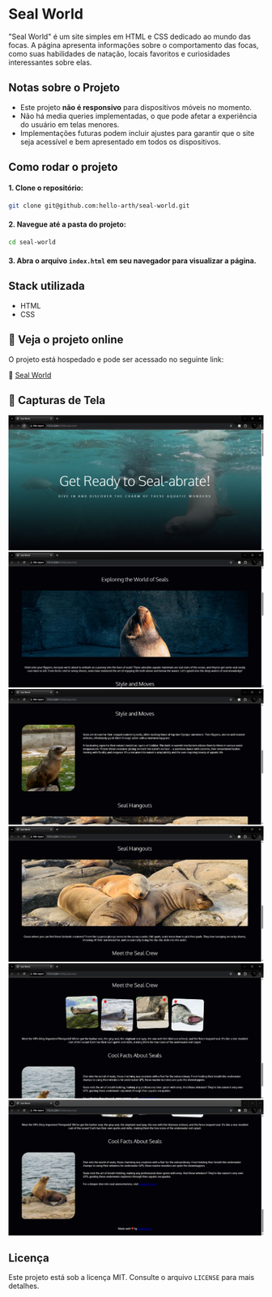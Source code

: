 # Seal World

"Seal World" é um site simples em HTML e CSS dedicado ao mundo das focas. A página apresenta informações sobre o comportamento das focas, como suas habilidades de natação, locais favoritos e curiosidades interessantes sobre elas.

## Notas sobre o Projeto

- Este projeto **não é responsivo** para dispositivos móveis no momento.
- Não há media queries implementadas, o que pode afetar a experiência do usuário em telas menores.
- Implementações futuras podem incluir ajustes para garantir que o site seja acessível e bem apresentado em todos os dispositivos.

## Como rodar o projeto

#### 1. Clone o repositório:
```bash
git clone git@github.com:hello-arth/seal-world.git
```
#### 2. Navegue até a pasta do projeto:
```bash
cd seal-world
```
#### 3. Abra o arquivo `index.html` em seu navegador para visualizar a página.

## Stack utilizada

- HTML
- CSS

## 📌 Veja o projeto online

O projeto está hospedado e pode ser acessado no seguinte link:

🔗 [Seal World](https://seal-world-alpha.vercel.app/)

## 📸 Capturas de Tela

![Get Ready to Seal-abrate!](screenshots/1.png)
![Exploring the World of Seals](screenshots/2.png)
![Style and Moves](screenshots/3.png)
![Seal Hangouts](screenshots/4.png)
![Meet the Seal Crew](screenshots/5.png)
![Cool Facts About Seals](screenshots/6.png)


## Licença

Este projeto está sob a licença MIT. Consulte o arquivo `LICENSE` para mais detalhes.

